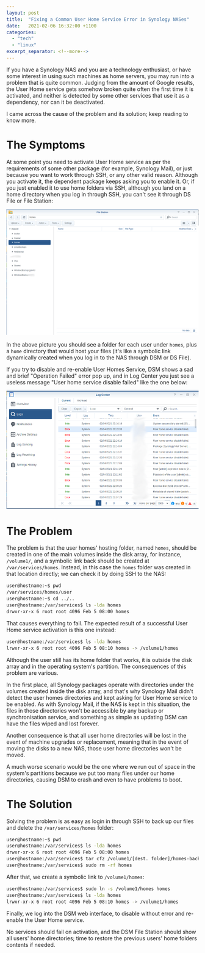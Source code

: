 ```yaml
---
layout: post
title:  "Fixing a Common User Home Service Error in Synology NASes"
date:   2021-02-06 16:32:00 +1100
categories:
  - "tech"
  - "linux"
excerpt_separator: <!--more-->
---
```

If you have a Synology NAS and you are a technology enthusiast, or have some interest in using such machines as home servers, you may run into a problem that is quite common. Judging from the amount of Google results, the User Home service gets somehow broken quite often the first time it is activated, and neither is detected by some other services that use it as a dependency, nor can it be deactivated.

I came across the cause of the problem and its solution; keep reading to know more.
<!--more-->
# The Symptoms
At some point you need to activate User Home service as per the requirements of some other package (for example, Synology Mail), or just because you want to work through SSH, or any other valid reason. Although you activate it, the dependent package keeps asking you to enable it. Or, if you just enabled it to use home folders via SSH, although you land on a home directory when you log in through SSH, you can't see it through DS File or File Station:

![File Station Not Showing Homes](/assets/FileStation.png)

In the above picture you should see a folder for each user under `homes`, plus a `home` directory that would host your files (it's like a symbolic link dynamically created when you log in to the NAS through DSM or DS File).

If you try to disable and re-enable User Homes Service, DSM shows a sad and brief "Operation Failed" error pop up, and in Log Center you just see a useless message "User home service disable failed" like the one below:

![Log Station Message](/assets/LogCenter.png)

# The Problem
The problem is that the user homes' hosting folder, named `homes`, should be created in one of the main volumes inside the disk array, for instance, `/volume1/`, and a symbolic link back should be created at `/var/services/homes`. Instead, in this case the `homes` folder was created in that location directly; we can check it by doing SSH to the NAS:

```bash
user@hostname:~$ pwd
/var/services/homes/user
user@hostname:~$ cd ../..
user@hostname:/var/services$ ls -lda homes
drwxr-xr-x 6 root root 4096 Feb 5 08:00 homes 
```

That causes everything to fail. The expected result of a successful User Home service activation is this one instead:

```bash
user@hostname:/var/services$ ls -lda homes
lrwxr-xr-x 6 root root 4096 Feb 5 08:10 homes -> /volume1/homes 
```

Although the user still has its home folder that works, it is outside the disk array and in the operating system's partition. The consequences of this problem are various. 

In the first place, all Synology packages operate with directories under the volumes created inside the disk array, and that's why Synology Mail didn't detect the user homes directories and kept asking for User Home service to be enabled. As with Synology Mail, if the NAS is kept in this situation, the files in those directories won't be accessible by any backup or synchronisation service, and something as simple as updating DSM can have the files wiped and lost forever. 

Another consequence is that all user home directories will be lost in the event of machine upgrades or replacement, meaning that in the event of moving the disks to a new NAS, those user home directories  won't be moved.

A much worse scenario would be the one where we run out of space in the system's partitions because we put too many files under our home directories, causing DSM to crash and even to have problems to boot.

# The Solution 
Solving the problem is as easy as login in through SSH to back up our files and delete the `/var/services/homes` folder:

```bash
user@hostname:~$ pwd
user@hostname:/var/services$ ls -lda homes
drwxr-xr-x 6 root root 4096 Feb 5 08:00 homes
user@hostname:/var/services$ tar cfz /volume1/[dest. folder]/homes-backup.tgz homes
user@hostname:/var/services$ sudo rm -rf homes
```

After that, we create a symbolic link to `/volume1/homes`:

 ```bash
user@hostname:/var/services$ sudo ln -s /volume1/homes homes
user@hostname:/var/services$ ls -lda homes
lrwxr-xr-x 6 root root 4096 Feb 5 08:10 homes -> /volume1/homes
```

Finally, we log into the DSM web interface, to disable without error and re-enable the User Home service. 

No services should fail on activation, and the DSM File Station should show all users' home directories; time to restore the previous users' home folders contents if needed.
